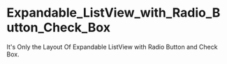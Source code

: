 # Expandable_ListView_with_Radio_Button_Check_Box
It's Only the Layout Of Expandable ListView with Radio Button and Check Box.
